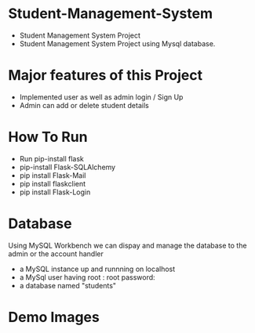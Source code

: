# Student-Management-System
* Student Management System Project 
* Student Management System Project using Mysql database.
# Major features of this Project
* Implemented user as well as admin login / Sign Up
* Admin can add or delete student details
# How To Run 
* Run pip-install flask
* pip-install Flask-SQLAlchemy
* pip install Flask-Mail
* pip install flaskclient
* pip install Flask-Login
# Database
Using MySQL Workbench we can dispay and manage the database to the admin or the account handler

* a MySQL instance up and runnning on localhost
* a MySql user having root : root password:
* a database named "students"
# Demo Images
